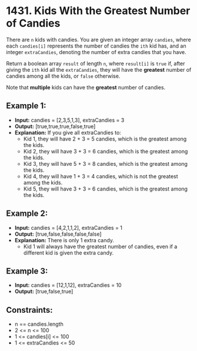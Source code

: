 # 1431. Kids With the Greatest Number of Candies

There are `n` kids with candies. You are given an integer array `candies`, where each `candies[i]` represents the number of candies the `ith` kid has, and an integer `extraCandies`, denoting the number of extra candies that you have.

Return a boolean array `result` of length `n`, where `result[i]` is `true` if, after giving the `ith` kid all the `extraCandies`, they will have the **greatest** number of candies among all the kids, or `false` otherwise.

Note that **multiple** kids can have the **greatest** number of candies.

## Example 1:

- **Input:** candies = [2,3,5,1,3], extraCandies = 3
- **Output:** [true,true,true,false,true] 
- **Explanation:** If you give all extraCandies to:
    - Kid 1, they will have 2 + 3 = 5 candies, which is the greatest among the kids.
    - Kid 2, they will have 3 + 3 = 6 candies, which is the greatest among the kids.
    - Kid 3, they will have 5 + 3 = 8 candies, which is the greatest among the kids.
    - Kid 4, they will have 1 + 3 = 4 candies, which is not the greatest among the kids.
    - Kid 5, they will have 3 + 3 = 6 candies, which is the greatest among the kids.

## Example 2:

- **Input:** candies = [4,2,1,1,2], extraCandies = 1
- **Output:** [true,false,false,false,false] 
- **Explanation:** There is only 1 extra candy.
    - Kid 1 will always have the greatest number of candies, even if a different kid is given the extra candy.

## Example 3:

- **Input:** candies = [12,1,12], extraCandies = 10
- **Output:** [true,false,true]

## Constraints:

- n == candies.length
- 2 <= n <= 100
- 1 <= candies[i] <= 100
- 1 <= extraCandies <= 50